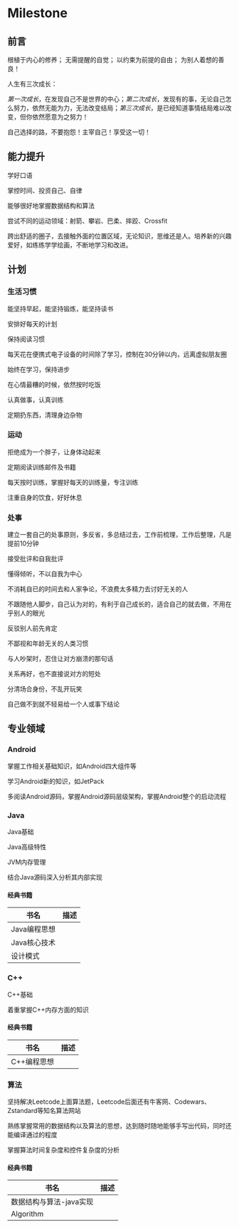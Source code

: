 # **Milestone**

## **前言**

根植于内心的修养； 无需提醒的自觉； 以约束为前提的自由； 为别人着想的善良！

人生有三次成长：

*第一次成长*，在发现自己不是世界的中心；*第二次成长*，发现有的事，无论自己怎么努力，依然无能为力，无法改变结局；*第三次成长*，是已经知道事情结局难以改变，但你依然愿意为之努力！

自己选择的路，不要抱怨！主宰自己！享受这一切！

## **能力提升**

学好口语

掌控时间、投资自己、自律

能够很好地掌握数据结构和算法

尝试不同的运动领域：射箭、攀岩、巴柔、摔跤、Crossfit

跨出舒适的圈子，去接触外面的位置区域，无论知识，思维还是人。培养新的兴趣爱好，如练练学学绘画，不断地学习和改进。

## **计划**

### **生活习惯**

能坚持早起，能坚持锻炼，能坚持读书

安排好每天的计划

保持阅读习惯

每天花在便携式电子设备的时间除了学习，控制在30分钟以内，远离虚拟朋友圈

始终在学习，保持进步

在心情最糟的时候，依然按时吃饭

认真做事，认真训练

定期扔东西，清理身边杂物

### **运动**

拒绝成为一个胖子，让身体动起来

定期阅读训练邮件及书籍

每天按时训练，掌握好每天的训练量，专注训练

注重自身的饮食，好好休息

### **处事**

建立一套自己的处事原则，多反省，多总结过去，工作前梳理，工作后整理，凡是提前10分钟

接受批评和自我批评

懂得倾听，不以自我为中心

不消耗自已的时间去和人家争论，不浪费太多精力去讨好无关的人

不跟随他人脚步，自己认为对的，有利于自己成长的，适合自己的就去做，不用在乎别人的眼光

反驳别人前先肯定

不鄙视和年龄无关的人类习惯

与人吵架时，忍住让对方崩溃的那句话

关系再好，也不直接说对方的短处

分清场合身份，不乱开玩笑

自己做不到就不轻易给一个人或事下结论

## **专业领域**

### **Android**

掌握工作相关基础知识，如Android四大组件等

学习Android新的知识，如JetPack

多阅读Android源码，掌握Android源码层级架构，掌握Android整个的启动流程

### **Java**

Java基础

Java高级特性

JVM内存管理

结合Java源码深入分析其内部实现

#### 经典书籍

| 书名         | 描述 |
| ------------ | ---- |
| Java编程思想 |      |
| Java核心技术 |      |
| 设计模式     |      |

### **C++**

C++基础

着重掌握C++内存方面的知识

#### 经典书籍

| 书名        | 描述 |
| ----------- | ---- |
| C++编程思想 |      |

### **算法**

坚持解决Leetcode上面算法题，Leetcode后面还有牛客网、Codewars、Zstandard等知名算法网站

熟练掌握常用的数据结构以及算法的思想，达到随时随地能够手写出代码，同时还能编译通过的程度

掌握算法时间复杂度和控件复杂度的分析

#### 经典书籍

| 书名                    | 描述 |
| ----------------------- | ---- |
| 数据结构与算法-java实现 |      |
| Algorithm               |      |
